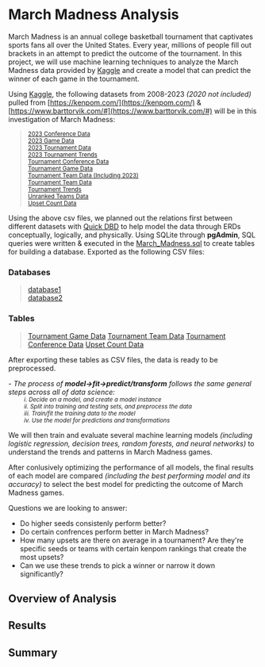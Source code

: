 # March Madness Analysis
March Madness is an annual college basketball tournament that captivates sports fans all over the United States. Every year, millions of people fill out brackets in an attempt to predict the outcome of the tournament. In this project, we will use machine learning techniques to analyze the March Madness data provided by [Kaggle](https://www.kaggle.com/) and create a model that can predict the winner of each game in the tournament.

Using [Kaggle](https://www.kaggle.com/), the following datasets from 2008-2023 *(2020 not included)* pulled from [https://kenpom.com/](https://kenpom.com/) & [https://www.barttorvik.com/#](https://www.barttorvik.com/#) will be in this investigation of March Madness:  
> <sub>[2023 Conference Data](https://github.com/smabernathy27/Final_Project/blob/main/CSV/2023%20Conference%20Data.csv)</sub>  
> <sub>[2023 Game Data](https://github.com/smabernathy27/Final_Project/blob/main/CSV/2023%20Game%20Data.csv)</sub>  
> <sub>[2023 Tournament Data](https://github.com/smabernathy27/Final_Project/blob/main/CSV/2023%20Tournament%20Data.csv)</sub>  
> <sub>[2023 Tournament Trends](https://github.com/smabernathy27/Final_Project/blob/main/CSV/2023%20Tournament%20Trends.csv)</sub>  
> <sub>[Tournament Conference Data](https://github.com/smabernathy27/Final_Project/blob/main/CSV/Tournament%20Conference%20Data.csv)</sub>  
> <sub>[Tournament Game Data](https://github.com/smabernathy27/Final_Project/blob/main/CSV/Tournament%20Game%20Data.csv)</sub>   
> <sub>[Tournament Team Data (Including 2023)](https://github.com/smabernathy27/Final_Project/blob/main/CSV/Tournament%20Team%20Data%20(Including%202023).csv)</sub>  
> <sub>[Tournament Team Data](https://github.com/smabernathy27/Final_Project/blob/main/CSV/Tournament%20Team%20Data.csv)</sub>  
> <sub>[Tournament Trends](https://github.com/smabernathy27/Final_Project/blob/main/CSV/Tournament%20Trends.csv)</sub>  
> <sub>[Unranked Teams Data](https://github.com/smabernathy27/Final_Project/blob/main/CSV/Unranked%20Teams%20Data.csv)</sub>  
> <sub>[Upset Count Data](https://github.com/smabernathy27/Final_Project/blob/main/CSV/Upset%20Count%20Data.csv)</sub>  


Using the above csv files, we planned out the relations first between different datasets with [Quick DBD](https://www.quickdatabasediagrams.com/) to help model the data through ERDs conceptually, logically, and physically. Using SQLite through **pgAdmin**, SQL queries were written & executed in the [March_Madness.sql]() to create tables for building a database. Exported as the following CSV files:  
### Databases 
> [database1]()  
> [database2]()  
### Tables
> [Tournament Game Data]()
> [Tournament Team Data]()
> [Tournament Conference Data]()
> [Upset Count Data]()

After exporting these tables as CSV files, the data is ready to be preprocessed.   

 *- The process of **model->fit->predict/transform** follows the same general steps across all of data science:*   
  <sub>&ensp;&thinsp;&ensp;&thinsp;&ensp;&thinsp;&ensp;&thinsp;*i. Decide on a model, and create a model instance  
  &ensp;&thinsp;&ensp;&thinsp;&ensp;&thinsp;&ensp;&thinsp;ii. Split into training and testing sets, and preprocess the data  
  &ensp;&thinsp;&ensp;&thinsp;&ensp;&thinsp;&ensp;&thinsp;iii. Train/fit the training data to the model  
  &ensp;&thinsp;&ensp;&thinsp;&ensp;&thinsp;&ensp;&thinsp;iv. Use the model for predictions and transformations*</sub>  

We will then train and evaluate several machine learning models *(including logistic regression, decision trees, random forests, and neural networks)* to understand the trends and patterns in March Madness games.   

After conlusively optimizing the performance of all models, the final results of each model are compared *(including the best performing model and its accuracy)* to select the best model for predicting the outcome of March Madness games. 

Questions we are looking to answer:
- Do higher seeds consistenly perform better?
- Do certain confrences perform better in March Madness?
- How many upsets are there on average in a tournament? Are they're specific seeds or teams with certain kenpom rankings that create the most upsets?
- Can we use these trends to pick a winner or narrow it down significantly?
## Overview of Analysis

## Results

## Summary
